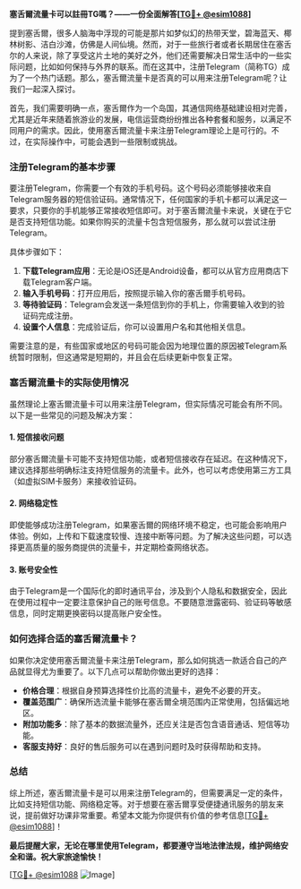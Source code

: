 **塞舌爾流量卡可以註冊TG嗎？——一份全面解答[[TG💪+ @esim1088](https://t.me/s/esim1088)]**

提到塞舌爾，很多人脑海中浮现的可能是那片如梦似幻的热带天堂，碧海蓝天、椰林树影、洁白沙滩，仿佛是人间仙境。然而，对于一些旅行者或者长期居住在塞舌尔的人来说，除了享受这片土地的美好之外，他们还需要解决日常生活中的一些实际问题，比如如何保持与外界的联系。而在这其中，注册Telegram（简称TG）成为了一个热门话题。那么，塞舌爾流量卡是否真的可以用来注册Telegram呢？让我们一起深入探讨。

首先，我们需要明确一点，塞舌爾作为一个岛国，其通信网络基础建设相对完善，尤其是近年来随着旅游业的发展，电信运营商纷纷推出各种套餐和服务，以满足不同用户的需求。因此，使用塞舌爾流量卡来注册Telegram理论上是可行的。不过，在实际操作中，可能会遇到一些限制或挑战。

### 注册Telegram的基本步骤

要注册Telegram，你需要一个有效的手机号码。这个号码必须能够接收来自Telegram服务器的短信验证码。通常情况下，任何国家的手机卡都可以满足这一要求，只要你的手机能够正常接收短信即可。对于塞舌爾流量卡来说，关键在于它是否支持短信功能。如果你购买的流量卡包含短信服务，那么就可以尝试注册Telegram。

具体步骤如下：
1. **下载Telegram应用**：无论是iOS还是Android设备，都可以从官方应用商店下载Telegram客户端。
2. **输入手机号码**：打开应用后，按照提示输入你的塞舌爾手机号码。
3. **等待验证码**：Telegram会发送一条短信到你的手机上，你需要输入收到的验证码完成注册。
4. **设置个人信息**：完成验证后，你可以设置用户名和其他相关信息。

需要注意的是，有些国家或地区的号码可能会因为地理位置的原因被Telegram系统暂时限制，但这通常是短期的，并且会在后续更新中恢复正常。

### 塞舌爾流量卡的实际使用情况

虽然理论上塞舌爾流量卡可以用来注册Telegram，但实际情况可能会有所不同。以下是一些常见的问题及解决方案：

#### 1. 短信接收问题
部分塞舌爾流量卡可能不支持短信功能，或者短信接收存在延迟。在这种情况下，建议选择那些明确标注支持短信服务的流量卡。此外，也可以考虑使用第三方工具（如虚拟SIM卡服务）来接收验证码。

#### 2. 网络稳定性
即使能够成功注册Telegram，如果塞舌爾的网络环境不稳定，也可能会影响用户体验。例如，上传和下载速度较慢、连接中断等问题。为了解决这些问题，可以选择更高质量的服务商提供的流量卡，并定期检查网络状态。

#### 3. 账号安全性
由于Telegram是一个国际化的即时通讯平台，涉及到个人隐私和数据安全，因此在使用过程中一定要注意保护自己的账号信息。不要随意泄露密码、验证码等敏感信息，同时定期更换密码以提高账户安全性。

### 如何选择合适的塞舌爾流量卡？

如果你决定使用塞舌爾流量卡来注册Telegram，那么如何挑选一款适合自己的产品就显得尤为重要了。以下几点可以帮助你做出更好的选择：

- **价格合理**：根据自身预算选择性价比高的流量卡，避免不必要的开支。
- **覆盖范围广**：确保所选流量卡能够在塞舌爾全境范围内正常使用，包括偏远地区。
- **附加功能多**：除了基本的数据流量外，还应关注是否包含语音通话、短信等功能。
- **客服支持好**：良好的售后服务可以在遇到问题时及时获得帮助和支持。

### 总结

综上所述，塞舌爾流量卡是可以用来注册Telegram的，但需要满足一定的条件，比如支持短信功能、网络稳定等。对于想要在塞舌爾享受便捷通讯服务的朋友来说，提前做好功课非常重要。希望本文能为你提供有价值的参考信息[[TG💪+ @esim1088](https://t.me/s/esim1088)]！

**最后提醒大家，无论在哪里使用Telegram，都要遵守当地法律法规，维护网络安全和谐。祝大家旅途愉快！**

[[TG💪+ @esim1088](https://t.me/s/esim1088) ![Image](https://i.postimg.cc/4NQfJmqS/Snipaste-2025-05-13-00-14-12.png)]